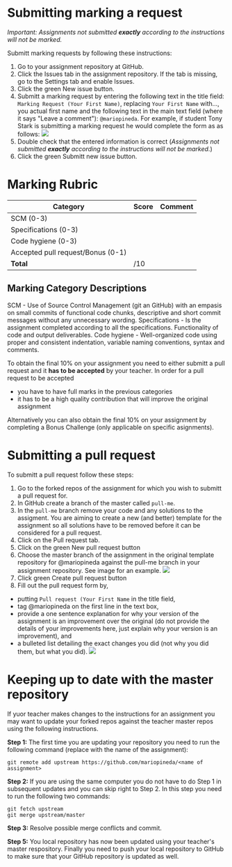 # Submitting marking a request
_Important: Assignments not submitted **exactly** according to the instructions will not be marked._

Submitt marking requests by following these instructions:
1. Go to your assignment repository at GitHub. 
2. Click the Issues tab in the assignment repository. If the tab is missing, go to the Settings tab and enable Issues.
3. Click the green New issue button.
4. Submitt a marking request by entering the following text in the title field: ```Marking Request (Your First Name)```, replacing ```Your First Name``` with..., you actual first name and the following text in the main text field (where it says "Leave a comment"): ```@mariopineda```. For example, if student Tony Stark is submitting a marking request he would complete the form as as follows:
![](images/issue.png)
5. Double check that the entered information is correct (_Assignments not submitted **exactly** according to the instructions will not be marked._)
6. Click the green Submitt new issue button.

# Marking Rubric
Category                    | Score        | Comment
----------------------------| -------------| --------
SCM (0-3)                   |              |
Specifications (0-3)        |              |
Code hygiene (0-3)          |              |
Accepted pull request/Bonus (0-1) |              |
**Total**                   |  /10         

## Marking Category Descriptions
SCM - Use of Source Control Management (git an GitHub) with an empasis on small commits of functional code chunks, descriptive and short commit messages without any unnecessary wording.
Specifications - Is the assignment completed according to all the specifications. Functionality of code and output deliverables.
Code hygiene - Well-organized code using proper and consistent indentation, variable naming conventions, syntax and comments.

To obtain the final 10% on your assignment you need to either submitt a pull request and it **has to be accepted** by your teacher. In order for a pull request to be accepted 
* you have to have full marks in the previous categories
* it has to be a high quality contribution that will improve the original assignment

Alternatively you can also obtain the final 10% on your assignment by completing a Bonus Challenge (only applicable on specific asignments).

# Submitting a pull request
To submitt a pull request follow these steps:
1. Go to the forked repos of the assignment for which you wish to submitt a pull request for.
2. In GitHub create a branch of the master called ```pull-me```.
3. In the ```pull-me``` branch remove your code and any solutions to the assigment. You are aiming to create a new (and better) template for the assignment so all solutions have to be removed before it can be considered for a pull request.
4. Click on the Pull request tab.
5. Click on the green New pull request button
6. Choose the master branch of the assignment in the original template repository for @mariopineda against the pull-me branch in your assignment repository. See image for an example. 
![](images/pullrequest.png)
7. Click green Create pull request button
8. Fill out the pull request form by,
  * putting ```Pull request (Your First Name``` in the title field, 
  * tag @mariopineda on the first line in the text box,
  * provide a one sentence explanation for why your version of the assignment is an improvement over the original (do not provide the details of your improvements here, just explain why your version is an improvement), and
  * a bulleted list detailing the exact changes you did (not why you did them, but what you did).
![](images/pullrequest2.png)  

# Keeping up to date with the master repository 
If yuor teacher makes changes to the instructions for an assignment you may want to update your forked repos against the teacher master repos using the following instructions.

**Step 1:** The first time you are updating your repository you need to run the following command (replace _<name of assignment>_ with the name of the assignment):
```
git remote add upstream https://github.com/mariopineda/<name of assignment>
```
**Step 2:** If you are using the same computer you do not have to do Step 1 in subsequent updates and you can skip right to Step 2. In this step you need to run the following two commands:
```
git fetch upstream
git merge upstream/master
```
**Step 3:** Resolve possible merge conflicts and commit.

**Step 5:** You local repository has now been updated using your teacher's master respository. Finally you need to push your local repository to GitHub to make sure that your GitHub repository is updated as well.
